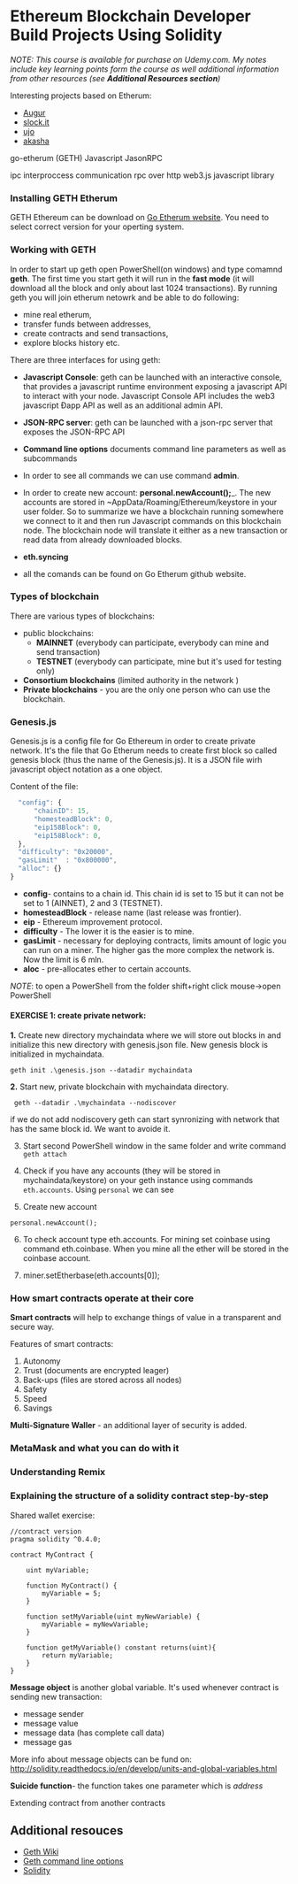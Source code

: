 # Ethereum Blockchain Developer Build Projects Using Solidity
<em>NOTE: This course is available for purchase on Udemy.com. My notes include key learning points form the course as well additional information from other resources (see __Additional Resources section__)</em>

Interesting projects based on Etherum:

- [Augur](https://augur.net/)
- [slock.it](https://slock.it/)
- [ujo](https://ujomusic.com/)
- [akasha](https://akasha.world/)


go-etherum (GETH)
Javascript JasonRPC

ipc interproccess communication
rpc over http
web3.js javascript library

### Installing GETH Etherum
GETH Ethereum can be download on [Go Etherum website](https://geth.ethereum.org/downloads/). You need to select correct version for your operting system.

### Working with GETH
In order to start up geth open PowerShell(on windows) and type comamnd __geth__. The first time you start geth it will run in the __fast mode__ (it will download all the block and only about last 1024 transactions). By running geth you will join etherum netowrk and be able to do following:
- mine real etherum,
- transfer funds between addresses,
- create contracts and send transactions,
- explore blocks history
etc.

There are three interfaces for using geth:
  - __Javascript Console__: geth can be launched with an interactive console, that provides a javascript runtime environment exposing a javascript API to interact with your node. Javascript Console API includes the web3 javascript Ðapp API as well as an additional admin API.
  - __JSON-RPC server__: geth can be launched with a json-rpc server that exposes the JSON-RPC API
  - __Command line options__ documents command line parameters as well as subcommands


- In order to see all commands we can use command __admin__.
- In order to create new account: __personal.newAccount();___. The new accounts are stored in ~AppData/Roaming/Ethereum/keystore in your user folder. So to summarize we have a blockchain running somewhere we connect to it and then run Javascript commands on this blockchain node. The blockchain node will translate it either as a new transaction or read data from already downloaded blocks.
- __eth.syncing__
- all the comands can be found on Go Etherum github website.

### Types of blockchain

There are various types of blockchains:
-  public blockchains:
   - __MAINNET__ (everybody can participate, everybody can mine and send transaction)
   - __TESTNET__ (everybody can participate, mine but it's used for testing only)
- __Consortium blockchains__ (limited authority in the network
)
- __Private blockchains__ - you are the only one person who can use the blockchain.

### Genesis.js
Genesis.js is a config file for Go Ethereum in order to create private network. It's the file that Go Etherum needs to create first block so called genesis block (thus the name of the Genesis.js). It is a JSON file wirh javascript object notation as a one object.

Content of the file:

```javascript
  "config": {
      "chainID": 15,
      "homesteadBlock": 0,
      "eip158Block": 0,
      "eip158Block": 0,
  },
  "difficulty": "0x20000",
  "gasLimit"  : "0x800000",
  "alloc": {}
}
````
- __config__- contains to a chain id. This chain id is set to 15 but it can not be set to 1 (AINNET), 2 and 3 (TESTNET).
- __homesteadBlock__ - release name (last release was frontier).
- __eip__ - Ethereum improvement protocol.
- __difficulty__ -  The lower it is the easier is to mine.
- __gasLimit__  - necessary for deploying contracts, limits amount of logic you can run on a miner. The higher gas the more complex the network is. Now the limit is 6 mln.
- __aloc__ - pre-allocates ether to certain accounts.

<em>NOTE</em>: to open a PowerShell from the folder shift+right click mouse->open PowerShell

#### __EXERCISE 1__: create private network:

__1.__  Create new directory mychaindata where we will store out blocks in and initialize this new directory with genesis.json file. New genesis block is initialized in mychaindata.

```ethereum
geth init .\genesis.json --datadir mychaindata
```
__2.__ Start new, private blockchain with mychaindata directory.

```etherum
 geth --datadir .\mychaindata --nodiscover
```
if we do not add nodiscovery geth can start synronizing with network that has the same block id. We want to avoide it.

3. Start second PowerShell window in the same folder and write command ```geth attach```

4. Check if you have any accounts (they will be stored in mychaindata/keystore) on your geth instance using commands ```eth.accounts```. Using ```personal``` we can see

5. Create new account
```
personal.newAccount();
```
6. To check account type eth.accounts. For mining set coinbase using command eth.coinbase. When you mine all the ether will be stored in the coinbase account.

7. miner.setEtherbase(eth.accounts[0]);





### How smart contracts operate at their core

__Smart contracts__ will help to exchange things of value in a transparent and secure way.

Features of smart contracts:
1. Autonomy
2. Trust (documents are encrypted leager)
3. Back-ups (files are stored across all nodes)
4. Safety
5. Speed
6. Savings

__Multi-Signature Waller__ - an additional layer of security is added.

### MetaMask and what you can do with it



### Understanding Remix

### Explaining the structure of a solidity contract step-by-step

Shared wallet exercise:
```solidity
//contract version
pragma solidity ^0.4.0;

contract MyContract {

    uint myVariable;

    function MyContract() {
        myVariable = 5;
    }

    function setMyVariable(uint myNewVariable) {
        myVariable = myNewVariable;
    }   

    function getMyVariable() constant returns(uint){
        return myVariable;
    }
}
```

__Message object__ is another global variable. It's used whenever contract is sending new transaction:
  - message sender
  - message value
  - message data (has complete call data)
  - message gas

More info about message objects can be fund on:
http://solidity.readthedocs.io/en/develop/units-and-global-variables.html

__Suicide function__- the function takes one parameter which is <em>address</em>


Extending contract from another contracts

## Additional resouces
- [Geth Wiki](https://github.com/ethereum/go-ethereum/wiki/geth)
- [Geth command line options](https://github.com/ethereum/go-ethereum/wiki/Command-Line-Options)
- [Solidity](https://solidity.readthedocs.io/en/latest/installing-solidity.html#versioning)
